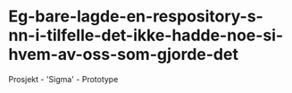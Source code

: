 # Eg-bare-lagde-en-respository-s-nn-i-tilfelle-det-ikke-hadde-noe-si-hvem-av-oss-som-gjorde-det
Prosjekt - 'Sigma' - Prototype
